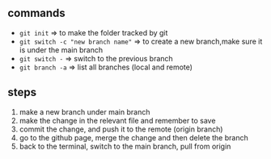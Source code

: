 ## commands

- `git init` => to make the folder tracked by git
- `git switch -c "new branch name"` => to create a new branch,make sure it is under the main branch
- `git switch -` => switch to the previous branch
- `git branch -a` => list all branches (local and remote)

## steps

1. make a new branch under main branch
2. make the change in the relevant file and remember to save
3. commit the change, and push it to the remote (origin branch)
4. go to the github page, merge the change and then delete the branch
5. back to the terminal, switch to the main branch, pull from origin
